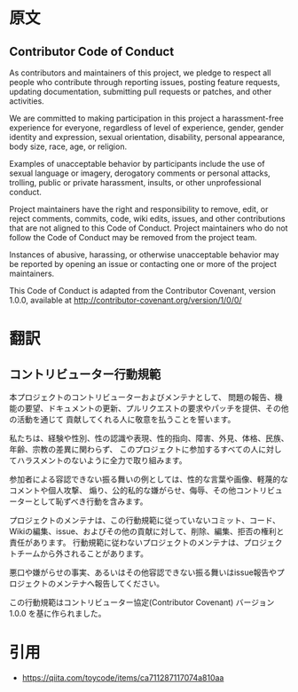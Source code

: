 # 原文

## Contributor Code of Conduct

As contributors and maintainers of this project, we pledge to respect all people who contribute through reporting issues, posting feature requests, updating documentation, submitting pull requests or patches, and other activities.

We are committed to making participation in this project a harassment-free experience for everyone, regardless of level of experience, gender, gender identity and expression, sexual orientation, disability, personal appearance, body size, race, age, or religion.

Examples of unacceptable behavior by participants include the use of sexual language or imagery, derogatory comments or personal attacks, trolling, public or private harassment, insults, or other unprofessional conduct.

Project maintainers have the right and responsibility to remove, edit, or reject comments, commits, code, wiki edits, issues, and other contributions that are not aligned to this Code of Conduct. Project maintainers who do not follow the Code of Conduct may be removed from the project team.

Instances of abusive, harassing, or otherwise unacceptable behavior may be reported by opening an issue or contacting one or more of the project maintainers.

This Code of Conduct is adapted from the Contributor Covenant, version 1.0.0, available at http://contributor-covenant.org/version/1/0/0/



# 翻訳

## コントリビューター行動規範

本プロジェクトのコントリビューターおよびメンテナとして、
問題の報告、機能の要望、ドキュメントの更新、プルリクエストの要求やパッチを提供、その他の活動を通じて
貢献してくれる人に敬意を払うことを誓います。

私たちは、経験や性別、性の認識や表現、性的指向、障害、外見、体格、民族、年齢、宗教の差異に関わらず、
このプロジェクトに参加するすべての人に対してハラスメントのないように全力で取り組みます。

参加者による容認できない振る舞いの例としては、性的な言葉や画像、軽蔑的なコメントや個人攻撃、
煽り、公的私的な嫌がらせ、侮辱、その他コントリビューターとして恥ずべき行動を含みます。

プロジェクトのメンテナは、この行動規範に従っていないコミット、コード、Wikiの編集、issue、およびその他の貢献に対して、削除、編集、拒否の権利と責任があります。
行動規範に従わないプロジェクトのメンテナは、プロジェクトチームから外されることがあります。

悪口や嫌がらせの事実、あるいはその他容認できない振る舞いはissue報告やプロジェクトのメンテナへ報告してください。

この行動規範はコントリビューター協定(Contributor Covenant) バージョン 1.0.0 を基に作られました。

# 引用

- https://qiita.com/toycode/items/ca711287117074a810aa
